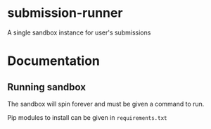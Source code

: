 # submission-runner
A single sandbox instance for user's submissions


# Documentation

## Running sandbox
The sandbox will spin forever and must be given a command to run. 

Pip modules to install can be given in `requirements.txt`